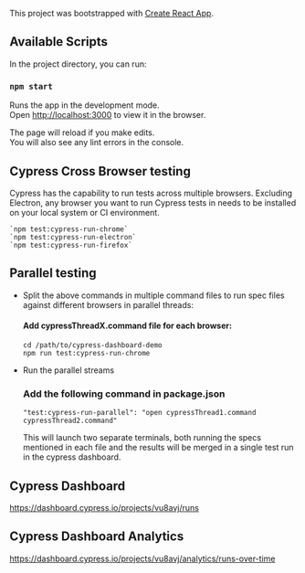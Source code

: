 This project was bootstrapped with [Create React App](https://github.com/facebook/create-react-app).

## Available Scripts

In the project directory, you can run:

### `npm start`

Runs the app in the development mode.<br />
Open [http://localhost:3000](http://localhost:3000) to view it in the browser.

The page will reload if you make edits.<br />
You will also see any lint errors in the console.

## Cypress Cross Browser testing
Cypress has the capability to run tests across multiple browsers.
Excluding Electron, any browser you want to run Cypress tests in needs to be installed on your local system or CI environment. 

    `npm test:cypress-run-chrome`
    `npm test:cypress-run-electron`
    `npm test:cypress-run-firefox`

## Parallel testing
* Split the above commands in multiple command files to run spec files against different browsers in parallel threads: 

    #### Add cypressThreadX.command file for each browser:
    
    `cd /path/to/cypress-dashboard-demo`   
    `npm run test:cypress-run-chrome`

* Run the parallel streams
    ### Add the following command in package.json
    `"test:cypress-run-parallel": "open cypressThread1.command cypressThread2.command"`

    This will launch two separate terminals, both running the specs mentioned in each file and the results will be merged in a single test run in the cypress dashboard.


## Cypress Dashboard
https://dashboard.cypress.io/projects/vu8avj/runs

## Cypress Dashboard Analytics
https://dashboard.cypress.io/projects/vu8avj/analytics/runs-over-time
